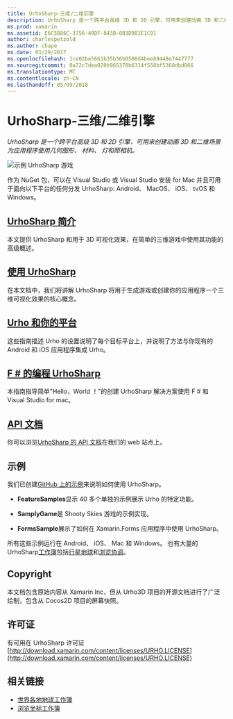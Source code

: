 ```yaml
---
title: UrhoSharp-三维/二维引擎
description: UrhoSharp 是一个跨平台高级 3D 和 2D 引擎，可用来创建动画 3D 和二维场景为应用程序使用几何图形、 材料、 灯和照相机。
ms.prod: xamarin
ms.assetid: E6C5B86C-3756-49DF-843B-0B3D981E1C01
author: charlespetzold
ms.author: chape
ms.date: 03/29/2017
ms.openlocfilehash: 1ce02be5661b35b36b0508d4bee89448e7447777
ms.sourcegitcommit: 0a72c7dea020b965378b6314f558bf5360dbd066
ms.translationtype: MT
ms.contentlocale: zh-CN
ms.lasthandoff: 05/09/2018
---
```

# <a name="urhosharp---3d2d-engine"></a>UrhoSharp-三维/二维引擎

_UrhoSharp 是一个跨平台高级 3D 和 2D 引擎，可用来创建动画 3D 和二维场景为应用程序使用几何图形、 材料、 灯和照相机。_

![示例 UrhoSharp 游戏](images/video.gif)

作为 NuGet 包，可以在 Visual Studio 或 Visual Studio 安装 for Mac 并且可用于面向以下平台的任何分发 UrhoSharp: Android、 MacOS、 iOS、 tvOS 和 Windows。

## <a name="an-introduction-to-urhosharpgraphics-gamesurhosharpintroductionmd"></a>[UrhoSharp 简介](~/graphics-games/urhosharp/introduction.md)

本文提供 UrhoSharp 和用于 3D 可视化效果，在简单的三维游戏中使用其功能的高级概述。

## <a name="using-urhosharpgraphics-gamesurhosharpusingmd"></a>[使用 UrhoSharp](~/graphics-games/urhosharp/using.md)

在本文档中，我们将讲解 UrhoSharp 将用于生成游戏或创建你的应用程序一个三维可视化效果的核心概念。

## <a name="urho-and-your-platformgraphics-gamesurhosharpplatformindexmd"></a>[Urho 和你的平台](~/graphics-games/urhosharp/platform/index.md)

这些指南描述 Urho 的设置说明了每个目标平台上，并说明了方法与你现有的 Android 和 iOS 应用程序集成 Urho。

## <a name="programming-urhosharp-with-fgraphics-gamesurhosharpfsharpmd"></a>[F # 的编程 UrhoSharp](~/graphics-games/urhosharp/fsharp.md)

本指南指导简单"Hello，World ！"的创建 UrhoSharp 解决方案使用 F # 和 Visual Studio for mac。

## <a name="api-documentationhttpsdeveloperxamarincomapirooturho"></a>[API 文档](https://developer.xamarin.com/api/root/Urho/)

你可以浏览[UrhoSharp 的 API 文档](https://developer.xamarin.com/api/root/Urho/)在我们的 web 站点上。

## <a name="samples"></a>示例

我们已创建[GitHub 上的示例](http://github.com/xamarin/urho-samples)来说明如何使用 UrhoSharp。

- **FeatureSamples**显示 40 多个单独的示例展示 Urho 的特定功能。

- **SamplyGame**是 Shooty Skies 游戏的示例实现。

- **FormsSample**展示了如何在 Xamarin.Forms 应用程序中使用 UrhoSharp。

所有这些示例运行在 Android、 iOS、 Mac 和 Windows。
也有大量的 UrhoSharp[工作簿](https://developer.xamarin.com/workbooks/)包括[行星地球](https://developer.xamarin.com/workbooks/graphics/urhosharp/planetearth/planetearth.workbook)和[浏览协调](https://developer.xamarin.com/workbooks/graphics/urhosharp/coordinates/ExploringUrhoCoordinates.workbook)。

## <a name="copyright"></a>Copyright

本文档包含原始内容从 Xamarin Inc，但从 Urho3D 项目的开源文档进行了广泛绘制，包含从 Cocos2D 项目的屏幕快照。

## <a name="license"></a>许可证

有可用在 UrhoSharp 许可证 [http://download.xamarin.com/content/licenses/URHO.LICENSE](http://download.xamarin.com/content/licenses/URHO.LICENSE)

## <a name="related-links"></a>相关链接

- [世界各地地球工作簿](https://developer.xamarin.com/workbooks/graphics/urhosharp/planetearth/planetearth.workbook)
- [浏览坐标工作簿](https://developer.xamarin.com/workbooks/graphics/urhosharp/coordinates/ExploringUrhoCoordinates.workbook)
